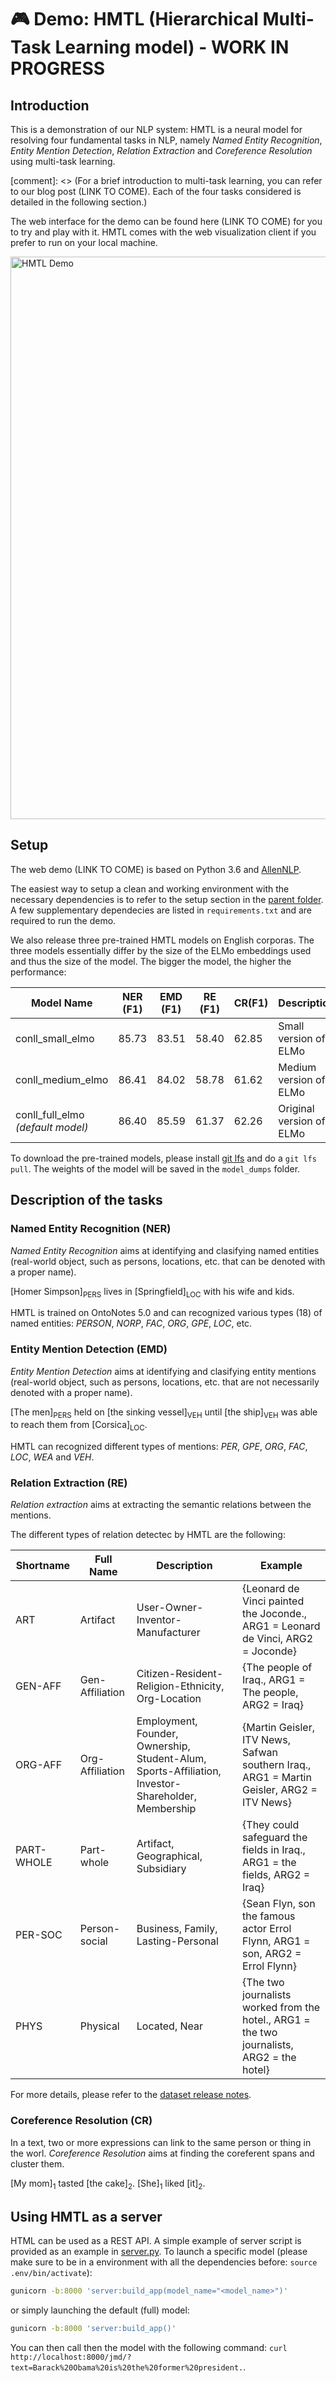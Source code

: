 # 🎮 Demo: HMTL (Hierarchical Multi-Task Learning model) - WORK IN PROGRESS

## Introduction

This is a demonstration of our NLP system: HMTL is a neural model for resolving four fundamental tasks in NLP, namely *Named Entity Recognition*, *Entity Mention Detection*, *Relation Extraction* and *Coreference Resolution* using multi-task learning.

[comment]: <> (For a brief introduction to multi-task learning, you can refer to our blog post (LINK TO COME). Each of the four tasks considered is detailed in the following section.) 

The web interface for the demo can be found here (LINK TO COME) for you to try and play with it. HMTL comes with the web visualization client if you prefer to run on your local machine.

<img src="https://github.com/huggingface/hmtl/blob/master/demo/HMTL_demo.png" alt="HMTL Demo" width="900"/>

## Setup

The web demo (LINK TO COME) is based on Python 3.6 and [AllenNLP](https://github.com/allenai/allennlp).

The easiest way to setup a clean and working environment with the necessary dependencies is to refer to the setup section in the [parent folder](https://github.com/huggingface/hmtl#dependecies-and-installation).
A few supplementary dependecies are listed in `requirements.txt`  and are required to run the demo.

We also release three pre-trained HMTL models on English corporas. The three models essentially differ by the size of the ELMo embeddings used and thus the size of the model. The bigger the model, the higher the performance:

| Model Name | NER (F1) | EMD (F1) | RE (F1) | CR(F1) | Description |
| --- | --- | --- | --- | --- | --- |
| conll_small_elmo | 85.73 | 83.51 | 58.40 | 62.85 | Small version of ELMo |
| conll_medium_elmo | 86.41 | 84.02 | 58.78 | 61.62 | Medium version of ELMo |
| conll_full_elmo _(default model)_ | 86.40 | 85.59 | 61.37 | 62.26 | Original version of ELMo |

To download the pre-trained models, please install [git lfs](https://git-lfs.github.com/) and do a `git lfs pull`. The weights of the model will be saved in the `model_dumps` folder.

## Description of the tasks

### Named Entity Recognition (NER)

_Named Entity Recognition_ aims at identifying and clasifying named entities (real-world object, such as persons, locations, etc. that can be denoted with a proper name).

[Homer Simpson]<sub>PERS</sub> lives in [Springfield]<sub>LOC</sub> with his wife and kids.

HMTL is trained on OntoNotes 5.0 and can recognized various types (18) of named entities: _PERSON_, _NORP_, _FAC_, _ORG_, _GPE_, _LOC_, etc.

### Entity Mention Detection (EMD)

_Entity Mention Detection_ aims at identifying and clasifying entity mentions (real-world object, such as persons, locations, etc. that are not necessarily denoted with a proper name).

[The men]<sub>PERS</sub> held on [the sinking vessel]<sub>VEH</sub> until [the ship]<sub>VEH</sub> was able to reach them from [Corsica]<sub>LOC</sub>.

HMTL can recognized different types of mentions: _PER_, _GPE_, _ORG_, _FAC_, _LOC_, _WEA_ and _VEH_.

### Relation Extraction (RE)
 
_Relation extraction_ aims at extracting the semantic relations between the mentions.
 
The different types of relation detectec by HMTL are the following:

| Shortname | Full Name | Description | Example |
| --- | --- | -- | -- |
| ART | Artifact | User-Owner-Inventor-Manufacturer | {Leonard de Vinci painted the Joconde., ARG1 = Leonard de Vinci, ARG2 = Joconde} |
| GEN-AFF | Gen-Affiliation | Citizen-Resident-Religion-Ethnicity, Org-Location | {The people of Iraq., ARG1 =  The people, ARG2 = Iraq} |
| ORG-AFF | Org-Affiliation | Employment, Founder, Ownership, Student-Alum, Sports-Affiliation, Investor-Shareholder, Membership | {Martin Geisler, ITV News, Safwan southern Iraq., ARG1 = Martin Geisler, ARG2 = ITV News} |
| PART-WHOLE | Part-whole | Artifact, Geographical, Subsidiary | {They could safeguard the fields in Iraq., ARG1 = the fields, ARG2 = Iraq} |
| PER-SOC | Person-social | Business, Family, Lasting-Personal | {Sean Flyn, son the famous actor Errol Flynn, ARG1 = son, ARG2 = Errol Flynn} |
| PHYS | Physical | Located, Near | {The two journalists worked from the hotel., ARG1 = the two journalists, ARG2 = the hotel} |

For more details, please refer to the [dataset release notes](https://pdfs.semanticscholar.org/3a9b/136ca1ab91592df36f148ef16095f74d009e.pdf).


### Coreference Resolution (CR)

In a text, two or more expressions can link to the same person or thing in the worl. _Coreference Resolution_ aims at finding the coreferent spans and cluster them.

[My mom]<sub>1</sub> tasted [the cake]<sub>2</sub>. [She]<sub>1</sub> liked [it]<sub>2</sub>.


## Using HMTL as a server

HTML can be used as a REST API. A simple example of server script is provided as an example in [server.py](https://github.com/huggingface/hmtl/blob/master/demo/server.py).
To launch a specific model (please make sure to be in a environment with all the dependencies before: `source .env/bin/activate`):

```bash
gunicorn -b:8000 'server:build_app(model_name="<model_name>")'
```

or simply launching the default (full) model:

```bash
gunicorn -b:8000 'server:build_app()'
```

You can then call then the model with the following command: `curl http://localhost:8000/jmd/?text=Barack%20Obama%20is%20the%20former%20president.`.
